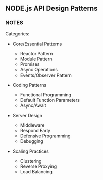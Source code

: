 ## NODE.js API Design Patterns

### NOTES

Categories:

- Core/Essential Patterns

  - Reactor Pattern
  - Module Pattern
  - Promises
  - Async Operations
  - Events/Observer Pattern

- Coding Patterns

  - Functional Programming
  - Default Function Parameters
  - Async/Await

- Server Design

  - Middleware
  - Respond Early
  - Defensive Programming
  - Debugging

- Scaling Practices
  - Clustering
  - Reverse Proxying
  - Load Balancing
